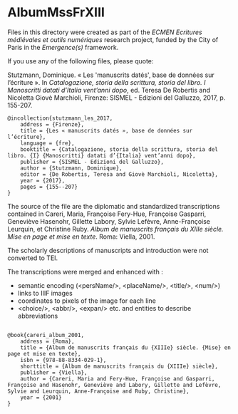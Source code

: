 # AlbumMssFrXIII

Files in this directory were created as part of the *ECMEN Ecritures médiévales et outils numériques* research project, funded by the City of Paris in the *Emergence(s)* framework.

If you use any of the following files, please quote: 

Stutzmann, Dominique. « Les 'manuscrits datés', base de données sur l’écriture ». In *Catalogazione, storia della scrittura, storia del libro. I Manoscritti datati d’Italia vent’anni dopo*, ed. Teresa De Robertis and Nicoletta Giovè Marchioli, Firenze: SISMEL - Edizioni del Galluzzo, 2017, p. 155-207.


```
@incollection{stutzmann_les_2017,
	address = {Firenze},
	title = {Les « manuscrits datés », base de données sur l’écriture},
	language = {fre},
	booktitle = {Catalogazione, storia della scrittura, storia del libro. {I} {Manoscritti} datati d’{Italia} vent’anni dopo},
	publisher = {SISMEL - Edizioni del Galluzzo},
	author = {Stutzmann, Dominique},
	editor = {De Robertis, Teresa and Giovè Marchioli, Nicoletta},
	year = {2017},
	pages = {155--207}
}
```


The source of the file are the diplomatic and standardized transcriptions contained in 
Careri, Maria, Françoise Fery-Hue, Françoise Gasparri, Geneviève Hasenohr, Gillette Labory, Sylvie Lefèvre, Anne-Françoise Leurquin, et Christine Ruby. *Album de manuscrits français du XIIIe siècle. Mise en page et mise en texte*. Roma: Viella, 2001.

The scholarly descriptions of manuscripts and introduction were not converted to TEI.

The transcriptions were merged and enhanced with :
- semantic encoding (&lt;persName/>, &lt;placeName/>, &lt;title/>, &lt;num/>)
- links to IIIF images
- coordinates to pixels of the image for each line
- &lt;choice/>, &lt;abbr/>, &lt;expan/> etc. and entities to describe abbreviations

```

@book{careri_album_2001,
	address = {Roma},
	title = {Album de manuscrits français du {XIIIe} siècle. {Mise} en page et mise en texte},
	isbn = {978-88-8334-029-1},
	shorttitle = {Album de manuscrits français du {XIIIe} siècle},
	publisher = {Viella},
	author = {Careri, Maria and Fery-Hue, Françoise and Gasparri, Françoise and Hasenohr, Geneviève and Labory, Gillette and Lefèvre, Sylvie and Leurquin, Anne-Françoise and Ruby, Christine},
	year = {2001}
}

```
